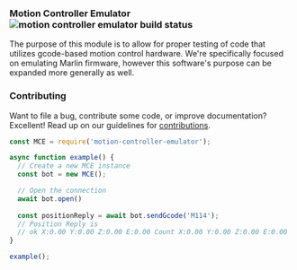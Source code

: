 ### Motion Controller Emulator ![motion controller emulator build status](https://travis-ci.org/Autodesk/motion-controller-emulator.svg?branch=master)

The purpose of this module is to allow for proper testing of code that utilizes gcode-based motion control hardware. We're specifically focused on emulating Marlin firmware, however this software's purpose can be expanded more generally as well.  


### Contributing
Want to file a bug, contribute some code, or improve documentation? Excellent! Read up on our guidelines for [contributions](./CONTRIBUTING.md).


``` js
const MCE = require('motion-controller-emulator');

async function example() {
  // Create a new MCE instance
  const bot = new MCE();

  // Open the connection
  await bot.open()
  
  const positionReply = await bot.sendGcode('M114');
  // Position Reply is
  // ok X:0.00 Y:0.00 Z:0.00 E:0.00 Count X:0.00 Y:0.00 Z:0.00 E:0.00 
}

example();
```

